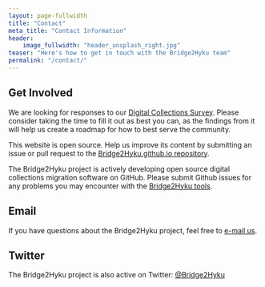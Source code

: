 ```yaml
---
layout: page-fullwidth
title: "Contact"
meta_title: "Contact Information"
header:
    image_fullwidth: "header_unsplash_right.jpg"
teaser: "Here's how to get in touch with the Bridge2Hyku team"
permalink: "/contact/"
---
```


## Get Involved

We are looking for responses to our [Digital Collections Survey](survey.md). Please consider taking the time to fill it out as best you can, as the findings from it will help us create a roadmap for how to best serve the community.

This website is open source. Help us improve its content by submitting an issue or pull request to the [Bridge2Hyku.github.io repository](https://github.com/Bridge2Hyku/Bridge2Hyku.github.io).

The Bridge2Hyku project is actively developing open source digital collections migration software on GitHub. Please submit Github issues for any problems you may encounter with the [Bridge2Hyku tools](https://github.com/bridge2hyku).

## Email

If you have questions about the Bridge2Hyku project, feel free to <a href="mailto:awu@central.uh.edu">e-mail us</a>.

## Twitter

The Bridge2Hyku project is also active on Twitter: [@Bridge2Hyku](https://twitter.com/Bridge2Hyku)
